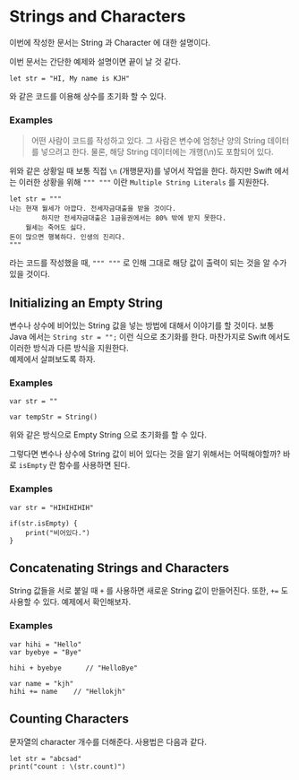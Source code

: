 # Strings and Characters
이번에 작성한 문서는 String 과 Character 에 대한 설명이다.

이번 문서는 간단한 예제와 설명이면 끝이 날 것 같다.

```
let str = "HI, My name is KJH"
```
와 같은 코드를 이용해 상수를 초기화 할 수 있다.


### Examples
> 어떤 사람이 코드를 작성하고 있다. 그 사람은 변수에 엄청난 양의 String 데이터를 넣으려고 한다. 물론, 해당 String 데이터에는 개행(\n)도 포함되어 있다.

위와 같은 상황일 때 보통 직접 `\n` (개행문자)를 넣어서 작업을 한다. 하지만 Swift 에서는 이러한 상황을 위해 `""" """` 이란 `Multiple String Literals` 를 지원한다.

```
let str = """ 
나는 현재 월세가 아깝다. 전세자금대출을 받을 것이다.
        하지만 전세자금대출은 1금융권에서는 80% 밖에 받지 못한다.
    월세는 죽어도 싫다. 
돈이 많으면 행복하다. 인생의 진리다.
"""
```
라는 코드를 작성했을 때, `""" """` 로 인해 그대로 해당 값이 출력이 되는 것을 알 수가 있을 것이다.


## Initializing an Empty String
변수나 상수에 비어있는 String 값을 넣는 방법에 대해서 이야기를 할 것이다.
보통 Java 에서는 `String str = "";` 이런 식으로 초기화를 한다. 마찬가지로 Swift 에서도 이러한 방식과 다른 방식을 지원한다.  
예제에서 살펴보도록 하자.

### Examples
```
var str = ""

var tempStr = String()
```
위와 같은 방식으로 Empty String 으로  초기화를 할 수 있다.  

그렇다면 변수나 상수에 String 값이 비어 있다는 것을 알기 위해서는 어떡해야할까? 바로 `isEmpty` 란 함수를 사용하면 된다.

### Examples 
```
var str = "HIHIHIHIH"  

if(str.isEmpty) {
    print("비어있다.")
}
```

## Concatenating Strings and Characters
String 값들을 서로 붙일 때 `+` 를 사용하면 새로운 String 값이 만들어진다. 또한, `+=` 도 사용할 수 있다. 예제에서 확인해보자.

### Examples
```
var hihi = "Hello"
var byebye = "Bye"

hihi + byebye      // "HelloBye"

var name = "kjh"
hihi += name    // "Hellokjh"
```

## Counting Characters
문자열의 character 개수를 더해준다. 사용법은 다음과 같다.

```
let str = "abcsad"
print("count : \(str.count)")
```
